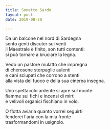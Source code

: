 ```yaml
---
title: Sonetto Sardo
layout: post
date: 2019-08-20

---
```


Da un balcone nel nord di Sardegna  
sento genti discuter sui venti  
il Maestrale è finito, son tutti contenti:  
si può tornare a bruciare la legna.  

Vedo un pastore mulatto che impregna  
di cherosene sterpaglie aulenti  
e cani sciupati che corrono a stenti  
alla vista del fuoco e della sua cinerea insegna.  

Uno spettacolo ardente si apre sul monte:  
fiamme sui fichi e incensi di mirti  
e velivoli organici fischiano in volo.  

O flotta aviaria quanto vorrei seguirti  
fenderei l'aria con la mia fronte  
trasformandomi in usignolo.  
